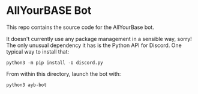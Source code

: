 # AllYourBASE Bot

This repo contains the source code for the AllYourBase bot.

It doesn't currently use any package management in a sensible way, sorry!
The only unusual dependency it has is the Python API for Discord. One
typical way to install that:

`python3 -m pip install -U discord.py`

From within this directory, launch the bot with:

`python3 ayb-bot`
